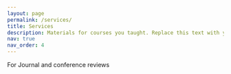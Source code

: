 ```yaml
---
layout: page
permalink: /services/
title: Services
description: Materials for courses you taught. Replace this text with your description.
nav: true
nav_order: 4
---
```


For Journal and conference reviews
